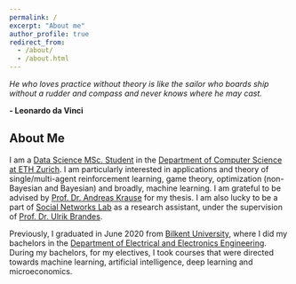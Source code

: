 ```yaml
---
permalink: /
excerpt: "About me"
author_profile: true
redirect_from: 
  - /about/
  - /about.html
---
```


_He who loves practice without theory is like the sailor who boards ship without a rudder and compass and never knows where he may cast._

**- Leonardo da Vinci**

## About Me

I am a [Data Science MSc. Student](https://inf.ethz.ch/studies/master/master-ds.html) in the [Department of Computer Science at ETH Zurich](https://inf.ethz.ch). I am particularly interested in applications and theory of single/multi-agent reinforcement learning, game theory, optimization (non-Bayesian and Bayesian) and broadly, machine learning. I am grateful to be advised by [Prof. Dr. Andreas Krause](https://las.inf.ethz.ch/krausea) for my thesis. I am also lucky to be a part of [Social Networks Lab](https://sn.ethz.ch) as a research assistant, under the supervision of [Prof. Dr. Ulrik Brandes](https://sn.ethz.ch/profile.html?persid=239462). 

Previously, I graduated in June 2020 from [Bilkent University](https://w3.bilkent.edu.tr/bilkent/), where I did my bachelors in the [Department of Electrical and Electronics Engineering](https://ee.bilkent.edu.tr/en/). During my bachelors, for my electives, I took courses that were directed towards machine learning, artificial intelligence, deep learning and microeconomics.
